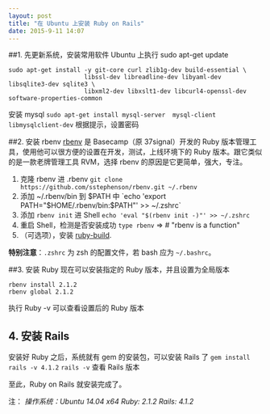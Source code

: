 ```yaml
---
layout: post
title: "在 Ubuntu 上安装 Ruby on Rails"
date: 2015-9-11 14:07
---
```


##1. 先更新系统，安装常用软件
Ubuntu 上执行 sudo apt-get update

```
sudo apt-get install -y git-core curl zlib1g-dev build-essential \    
                     libssl-dev libreadline-dev libyaml-dev libsqlite3-dev sqlite3 \    
                     libxml2-dev libxslt1-dev libcurl4-openssl-dev software-properties-common
```
安装 mysql
`sudo apt-get install mysql-server  mysql-client  libmysqlclient-dev`
根据提示，设置密码

##2. 安装 rbenv
[rbenv](https://github.com/sstephenson/rbenv) 是 Basecamp（原 37signal）开发的 Ruby 版本管理工具，使用他可以很方便的设置在开发，测试，上线环境下的 Ruby 版本。跟它类似的是一款老牌管理工具 RVM，选择 rbenv 的原因是它更简单，强大，专注。
1. 克隆 rbenv 进 .rbenv
`git clone https://github.com/sstephenson/rbenv.git ~/.rbenv`
2. 添加 ~/.rbenv/bin 到 $PATH 中
`echo 'export PATH="$HOME/.rbenv/bin:$PATH"' >> ~/.zshrc`
3. 添加 `rbenv init` 进 Shell
`echo 'eval "$(rbenv init -)"' >> ~/.zshrc`
4. 重启 Shell，检测是否安装成功
`type rbenv` => # "rbenv is a function"
5. （可选项），安装 [ruby-build](https://github.com/sstephenson/ruby-build#readme).

**特别注意**：`.zshrc` 为 zsh 的配置文件，若 bash 应为 `~/.bashrc`。

##3. 安装 Ruby
现在可以安装指定的 Ruby 版本，并且设置为全局版本
```
rbenv install 2.1.2
rbenv global 2.1.2
```
执行 Ruby -v 可以查看设置后的 Ruby 版本

## 4. 安装 Rails
安装好 Ruby 之后，系统就有 gem 的安装包，可以安装 Rails 了
`gem install rails -v 4.1.2`
`rails -v`
查看 Rails 版本

至此，Ruby on Rails 就安装完成了。 

注：
*操作系统：Ubuntu 14.04 x64*
*Ruby: 2.1.2*
*Rails: 4.1.2*
